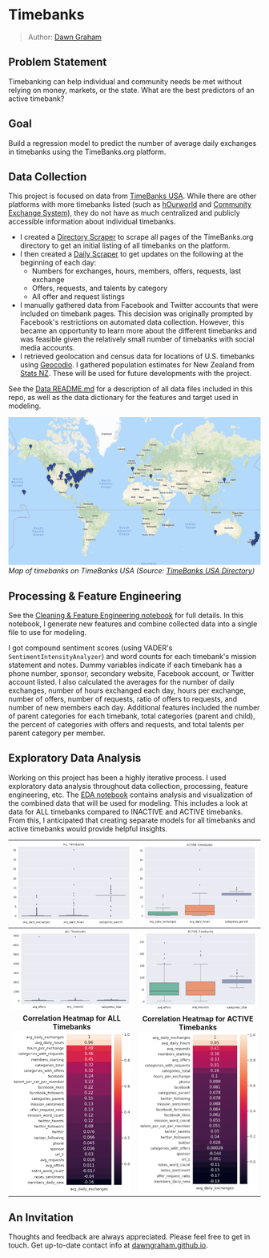 # Timebanks
> Author: [Dawn Graham](https://dawngraham.github.io/)

## Problem Statement
Timebanking can help individual and community needs be met without relying on money, markets, or the state. What are the best predictors of an active timebank?

## Goal
Build a regression model to predict the number of average daily exchanges in timebanks using the TimeBanks.org platform.


## Data Collection
This project is focused on data from [TimeBanks USA](https://timebanks.org/). While there are other platforms with more timebanks listed (such as [hOurworld](http://hourworld.org/) and [Community Exchange System](https://www.community-exchange.org)), they do not have as much centralized and publicly accessible information about individual timebanks.  

- I created a [Directory Scraper](/notebooks/01_tb_scrape_directory.ipynb) to scrape all pages of the TimeBanks.org directory to get an initial listing of all timebanks on the platform.
- I then created a [Daily Scraper](/notebooks/02_tb_daily_scraper.ipynb) to get updates on the following at the beginning of each day:
	- Numbers for exchanges, hours, members, offers, requests, last exchange
	- Offers, requests, and talents by category
	- All offer and request listings
- I manually gathered data from Facebook and Twitter accounts that were included on timebank pages. This decision was originally prompted by Facebook's restrictions on automated data collection. However, this became an opportunity to learn more about the different timebanks and was feasible given the relatively small number of timebanks with social media accounts.
- I retrieved geolocation and census data for locations of U.S. timebanks using [Geocodio](https://www.geocod.io/). I gathered population estimates for New Zealand from [Stats NZ](https://www.stats.govt.nz/). These will be used for future developments with the project.

See the [Data README.md](/data/README.md) for a description of all data files included in this repo, as well as the data dictionary for the features and target used in modeling.

![Map of timebanks](./images/map.png)
*Map of timebanks on TimeBanks USA (Source: [TimeBanks USA Directory](http://community.timebanks.org/))*

## Processing & Feature Engineering
See the [Cleaning & Feature Engineering notebook](/notebooks/03_tb_cleaning_engineering.ipynb) for full details. In this notebook, I generate new features and combine collected data into a single file to use for modeling.

I got compound sentiment scores (using VADER's `SentimentIntensityAnalyzer`) and word counts for each timebank's mission statement and notes. Dummy variables indicate if each timebank has a phone number, sponsor, secondary website, Facebook account, or Twitter account listed. I also calculated the averages for the number of daily exchanges, number of hours exchanged each day, hours per exchange, number of offers, number of requests, ratio of offers to requests, and number of new members each day. Additional features included the number of parent categories for each timebank, total categories (parent and child), the percent of categories with offers and requests, and total talents per parent category per member.

## Exploratory Data Analysis
Working on this project has been a highly iterative process. I used exploratory data analysis throughout data collection, processing, feature engineering, etc. The [EDA notebook](/notebooks/04_tb_eda.ipynb) contains analysis and visualization of the combined data that will be used for modeling. This includes a look at data for ALL timebanks compared to INACTIVE and ACTIVE timebanks. From this, I anticipated that creating separate models for all timebanks and active timebanks would provide helpful insights.

|![Boxplots for ALL timebanks](./images/boxplots_all.png) | ![Boxplots for ACTIVE timebanks](./images/boxplots_active.png) |
|---|---|
|![Boxplots for ALL timebanks](./images/boxplots2_all.png) | ![Boxplots for ACTIVE timebanks](./images/boxplots2_active.png) |
|<center>**Correlation Heatmap for ALL Timebanks**<br></center>![Boxplots for ALL timebanks](./images/heatmap_all.png) | <center>**Correlation Heatmap for ACTIVE Timebanks**<br></center>![Boxplots for ACTIVE timebanks](./images/heatmap_active.png) |



## An Invitation
Thoughts and feedback are always appreciated. Please feel free to get in touch. Get up-to-date contact info at [dawngraham.github.io](https://dawngraham.github.io/).
